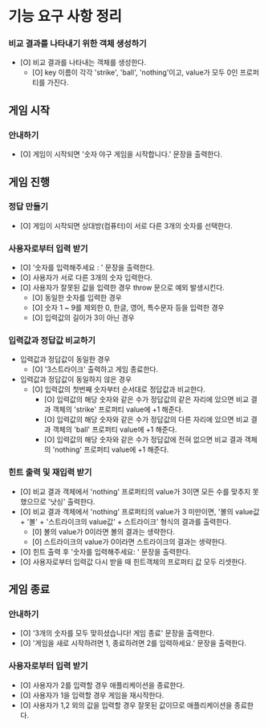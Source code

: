 # 기능 요구 사항 정리

### 비교 결과를 나타내기 위한 객체 생성하기

- [O] 비교 결과를 나타내는 객체를 생성한다.
  - [O] key 이름이 각각 'strike', 'ball', 'nothing'이고, value가 모두 0인 프로퍼티를 가진다.

## 게임 시작

### 안내하기

- [O] 게임이 시작되면 '숫자 야구 게임을 시작합니다.' 문장을 출력한다.

## 게임 진행

### 정답 만들기

- [O] 게임이 시작되면 상대방(컴퓨터)이 서로 다른 3개의 숫자를 선택한다.

### 사용자로부터 입력 받기

- [O] '숫자를 입력해주세요 : ' 문장을 출력한다.
- [O] 사용자가 서로 다른 3개의 숫자 입력한다.
- [O] 사용자가 잘못된 값을 입력한 경우 throw 문으로 예외 발생시킨다.
  - [O] 동일한 숫자를 입력한 경우
  - [O] 숫자 1 ~ 9를 제외한 0, 한글, 영어, 특수문자 등을 입력한 경우
  - [O] 입력값의 길이가 3이 아닌 경우

### 입력값과 정답값 비교하기

- 입력값과 정답값이 동일한 경우
  - [O] '3스트라이크' 출력하고 게임 종료한다.
- 입력값과 정답값이 동일하지 않은 경우
  - [O] 입력값의 첫번째 숫자부터 순서대로 정답값과 비교한다.
    - [O] 입력값의 해당 숫자와 같은 수가 정답값의 같은 자리에 있으면 비교 결과 객체의 'strike' 프로퍼티 value에 +1 해준다.
    - [O] 입력값의 해당 숫자와 같은 수가 정답값의 다른 자리에 있으면 비교 결과 객체의 'ball' 프로퍼티 value에 +1 해준다.
    - [O] 입력값의 해당 숫자와 같은 수가 정답값에 전혀 없으면 비교 결과 객체의 'nothing' 프로퍼티 value에 +1 해준다.

### 힌트 출력 및 재입력 받기

- [O] 비교 결과 객체에서 'nothing' 프로퍼티의 value가 3이면 모든 수를 맞추지 못했으므로 '낫싱' 출력한다.
- [O] 비교 결과 객체에서 'nothing' 프로퍼티의 value가 3 미만이면, '볼의 value값 + '볼' + '스트라이크의 value값' + 스트라이크' 형식의 결과를 출력한다.
  - [0] 볼의 value가 0이라면 볼의 결과는 생략한다.
  - [0] 스트라이크의 value가 0이라면 스트라이크의 결과는 생략한다.
- [O] 힌트 출력 후 '숫자를 입력해주세요: ' 문장을 출력한다.
- [O] 사용자로부터 입력값 다시 받을 때 힌트객체의 프로퍼티 값 모두 리셋한다.

## 게임 종료

### 안내하기

- [O] '3개의 숫자를 모두 맞히셨습니다! 게임 종료' 문장을 출력한다.
- [O] '게임을 새로 시작하려면 1, 종료하려면 2를 입력하세요.' 문장을 출력한다.

### 사용자로부터 입력 받기

- [O] 사용자가 2를 입력할 경우 애플리케이션을 종료한다.
- [O] 사용자가 1을 입력할 경우 게임을 재시작한다.
- [O] 사용자가 1,2 외의 값을 입력할 경우 잘못된 값이므로 애플리케이션을 종료한다.
